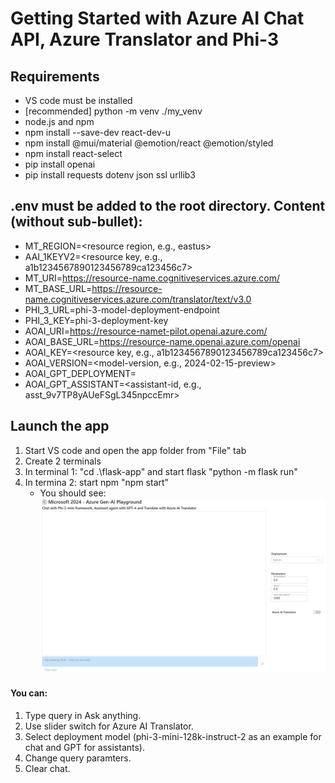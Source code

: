 # Getting Started with Azure AI Chat API, Azure Translator and Phi-3

## Requirements
- VS code must be installed
- [recommended] python -m venv ./my_venv
- node.js and npm
- npm install --save-dev react-dev-u
- npm install @mui/material @emotion/react @emotion/styled
- npm install react-select
- pip install openai
- pip install requests dotenv json  ssl  urllib3
  
## .env must be added to the root directory. Content (without sub-bullet):
- MT_REGION=<resource region, e.g., eastus>
- AAI_1KEYV2=<resource key, e.g., a1b1234567890123456789ca123456c7>
- MT_URI=https://resource-name.cognitiveservices.azure.com/
- MT_BASE_URL=https://resource-name.cognitiveservices.azure.com/translator/text/v3.0
- PHI_3_URL=phi-3-model-deployment-endpoint
- PHI_3_KEY=phi-3-deployment-key
- AOAI_URI=https://resource-namet-pilot.openai.azure.com/
- AOAI_BASE_URL=https://resource-name.openai.azure.com/openai
- AOAI_KEY=<resource key, e.g., a1b1234567890123456789ca123456c7>
- AOAI_VERSION=<model-version, e.g., 2024-02-15-preview>
- AOAI_GPT_DEPLOYMENT=<gpt-4-deployment-name>
- AOAI_GPT_ASSISTANT=<assistant-id, e.g., asst_9v7TP8yAUeFSgL345npccEmr>

## Launch the app
1. Start VS code and open the app folder from "File" tab
2. Create 2 terminals
3. In terminal 1: "cd .\flask-app\" and start flask "python -m flask run"
4. In termina 2: start npm "npm start"
   - You should see:
   ![Landing page](flask-app/static/image/Landing-page.png)

#### You can:
1. Type query in Ask anything.
2. Use slider switch for Azure AI Translator.
3. Select deployment model (phi-3-mini-128k-instruct-2 as an example for chat and GPT for assistants).
4. Change query paramters.
5. Clear chat.
